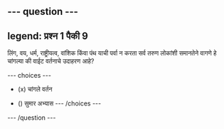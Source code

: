 --- question ---
---
legend: प्रश्न 1 पैकी 9
---

लिंग, वय, धर्म, राष्ट्रीयत्व, वांशिक किंवा पंथ याची पर्वा न करता सर्व तरुण लोकांशी समानतेने वागणे हे चांगल्या की वाईट वर्तनाचे उदाहरण आहे?

--- choices ---
- (x) चांगले वर्तन

- () सुमार अभ्यास
--- /choices ---

--- /question ---
